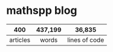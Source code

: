 # mathspp blog

<table class="stats-table">
    <thead>
        <tr>
            <th style="text-align: center;">400</th>
            <th style="text-align: center;">437,199</th>
            <th style="text-align: center;">36,835</th>
        </tr>
    </thead>
    <tbody>
        <tr>
            <td style="text-align: center;">articles</td>
            <td style="text-align: center;">words</td>
            <td style="text-align: center;">lines of code</td>
        </tr>
    </tbody>
</table>